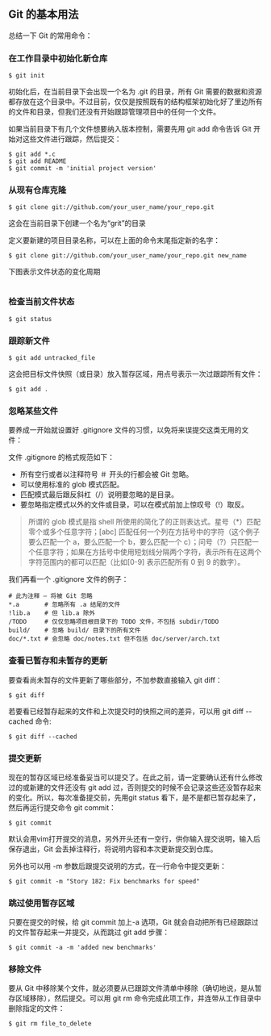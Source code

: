## Git 的基本用法

总结一下 Git 的常用命令：

### 在工作目录中初始化新仓库

`$ git init`

初始化后，在当前目录下会出现一个名为 .git 的目录，所有 Git 需要的数据和资源都存放在这个目录中。不过目前，仅仅是按照既有的结构框架初始化好了里边所有的文件和目录，但我们还没有开始跟踪管理项目中的任何一个文件。

如果当前目录下有几个文件想要纳入版本控制，需要先用 git add 命令告诉 Git 开始对这些文件进行跟踪，然后提交：

    $ git add *.c
    $ git add README
    $ git commit -m 'initial project version'

### 从现有仓库克隆

`$ git clone git://github.com/your_user_name/your_repo.git`

这会在当前目录下创建一个名为“grit”的目录

定义要新建的项目目录名称，可以在上面的命令末尾指定新的名字：
 
`$ git clone git://github.com/your_user_name/your_repo.git new_name`

下图表示文件状态的变化周期

<img src="https://app.yinxiang.com/shard/s2/res/2401ffc4-736e-435d-b66d-91e7712dd368.png?resizeSmall&width=1340" alt="">

### 检查当前文件状态

`$ git status`

### 跟踪新文件

`$ git add untracked_file`

这会把目标文件快照（或目录）放入暂存区域，用点号表示一次过跟踪所有文件：

`$ git add .`

### 忽略某些文件

要养成一开始就设置好 .gitignore 文件的习惯，以免将来误提交这类无用的文件：

文件 .gitignore 的格式规范如下：

* 所有空行或者以注释符号 ＃ 开头的行都会被 Git 忽略。
* 可以使用标准的 glob 模式匹配。
* 匹配模式最后跟反斜杠（/）说明要忽略的是目录。 
* 要忽略指定模式以外的文件或目录，可以在模式前加上惊叹号（!）取反。
        
> 所谓的 glob 模式是指 shell 所使用的简化了的正则表达式。星号（*）匹配零个或多个任意字符；[abc] 匹配任何一个列在方括号中的字符（这个例子要么匹配一个 a，要么匹配一个 b，要么匹配一个 c）；问号（?）只匹配一个任意字符；如果在方括号中使用短划线分隔两个字符，表示所有在这两个字符范围内的都可以匹配（比如[0-9] 表示匹配所有 0 到 9 的数字）。

我们再看一个 .gitignore 文件的例子：
 
    # 此为注释 – 将被 Git 忽略
    *.a       # 忽略所有 .a 结尾的文件
    !lib.a    # 但 lib.a 除外
    /TODO     # 仅仅忽略项目根目录下的 TODO 文件，不包括 subdir/TODO
    build/    # 忽略 build/ 目录下的所有文件
    doc/*.txt # 会忽略 doc/notes.txt 但不包括 doc/server/arch.txt

### 查看已暂存和未暂存的更新

要查看尚未暂存的文件更新了哪些部分，不加参数直接输入 git diff：

`$ git diff`

若要看已经暂存起来的文件和上次提交时的快照之间的差异，可以用 git diff --cached 命令:

`$ git diff --cached`

### 提交更新

现在的暂存区域已经准备妥当可以提交了。在此之前，请一定要确认还有什么修改过的或新建的文件还没有 git add 过，否则提交的时候不会记录这些还没暂存起来的变化。所以，每次准备提交前，先用git status 看下，是不是都已暂存起来了，然后再运行提交命令 git commit：

`$ git commit`

默认会用vim打开提交的消息，另外开头还有一空行，供你输入提交说明，输入后保存退出，Git 会丢掉注释行，将说明内容和本次更新提交到仓库。

另外也可以用 -m 参数后跟提交说明的方式，在一行命令中提交更新：

`$ git commit -m "Story 182: Fix benchmarks for speed"`

### 跳过使用暂存区域

只要在提交的时候，给 git commit 加上-a 选项，Git 就会自动把所有已经跟踪过的文件暂存起来一并提交，从而跳过 git add 步骤：

`$ git commit -a -m 'added new benchmarks'`

### 移除文件

要从 Git 中移除某个文件，就必须要从已跟踪文件清单中移除（确切地说，是从暂存区域移除），然后提交。可以用 git rm 命令完成此项工作，并连带从工作目录中删除指定的文件：

`$ git rm file_to_delete`


